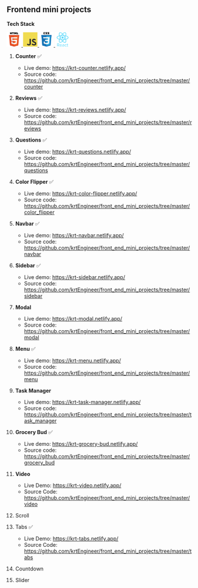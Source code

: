 ## Frontend mini projects

**Tech Stack**

<a href="https://www.w3.org/html/" target="_blank" rel="noreferrer"> <img src="https://raw.githubusercontent.com/devicons/devicon/master/icons/html5/html5-original-wordmark.svg" alt="html5" width="40" height="40"/> </a> <a href="https://developer.mozilla.org/en-US/docs/Web/JavaScript" target="_blank" rel="noreferrer"> <img src="https://raw.githubusercontent.com/devicons/devicon/master/icons/javascript/javascript-original.svg" alt="javascript" width="40" height="40"/> </a> <a href="https://www.w3schools.com/css/" target="_blank" rel="noreferrer"> <img src="https://raw.githubusercontent.com/devicons/devicon/master/icons/css3/css3-original-wordmark.svg" alt="css3" width="40" height="40"/> </a> <a href="https://reactjs.org/" target="_blank" rel="noreferrer"> <img src="https://raw.githubusercontent.com/devicons/devicon/master/icons/react/react-original-wordmark.svg" alt="react" width="40" height="40"/> </a>

1. **Counter** :white_check_mark:

   - Live demo: https://krt-counter.netlify.app/
   - Source code: https://github.com/krtEngineer/front_end_mini_projects/tree/master/counter

2. **Reviews** :white_check_mark:

   - Live demo: https://krt-reviews.netlify.app/
   - Source code: https://github.com/krtEngineer/front_end_mini_projects/tree/master/reviews

3. **Questions** :white_check_mark:

   - Live demo: https://krt-questions.netlify.app/
   - Source code: https://github.com/krtEngineer/front_end_mini_projects/tree/master/questions

4. **Color Flipper** :white_check_mark:

   - Live demo: https://krt-color-flipper.netlify.app/
   - Source code: https://github.com/krtEngineer/front_end_mini_projects/tree/master/color_flipper

5. **Navbar** :white_check_mark:

   - Live demo: https://krt-navbar.netlify.app/
   - Source code: https://github.com/krtEngineer/front_end_mini_projects/tree/master/navbar

6. **Sidebar** :white_check_mark:

   - Live demo: https://krt-sidebar.netlify.app/
   - Source code: https://github.com/krtEngineer/front_end_mini_projects/tree/master/sidebar

7. **Modal**

   - Live demo: https://krt-modal.netlify.app/
   - Source code: https://github.com/krtEngineer/front_end_mini_projects/tree/master/modal

8. **Menu** :white_check_mark:

   - Live demo: https://krt-menu.netlify.app/
   - Source code: https://github.com/krtEngineer/front_end_mini_projects/tree/master/menu

9. **Task Manager**

   - Live demo: https://krt-task-manager.netlify.app/
   - Source code: https://github.com/krtEngineer/front_end_mini_projects/tree/master/task_manager

10. **Grocery Bud** :white_check_mark:

    - Live demo: https://krt-grocery-bud.netlify.app/
    - Source code: https://github.com/krtEngineer/front_end_mini_projects/tree/master/grocery_bud

11. **Video**

    - Live Demo: https://krt-video.netlify.app/
    - Source Code: https://github.com/krtEngineer/front_end_mini_projects/tree/master/video

12. Scroll

13. Tabs :white_check_mark:

    - Live Demo: https://krt-tabs.netlify.app/
    - Source Code: https://github.com/krtEngineer/front_end_mini_projects/tree/master/tabs

14. Countdown

15. Slider
